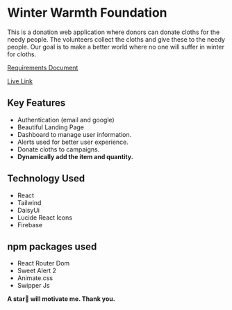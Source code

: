 # Winter Warmth Foundation

This is a donation web application where donors can donate cloths for the needy people. The volunteers collect the cloths and give these to the needy people. Our goal is to make a better world where no one will suffer in winter for cloths.

[Requirements Document](https://docs.google.com/document/d/1f3tbugV_D0CATzbteer6reXLVWmtoAIIX4MaffV48kI/edit?tab=t.0)

[Live Link](https://vercel.com/fahimul-islam-fahads-projects/ph-a9-winter-cloth-donation)

## Key Features

- Authentication (email and google)
- Beautiful Landing Page
- Dashboard to manage user information.
- Alerts used for better user experience.
- Donate cloths to campaigns.
- **Dynamically add the item and quantity.**

## Technology Used

- React
- Tailwind
- DaisyUi
- Lucide React Icons
- Firebase

## npm packages used

- React Router Dom
- Sweet Alert 2
- Animate.css
- Swipper Js

**A star🌟 will motivate me. Thank you.**
